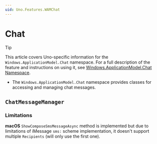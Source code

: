 ```yaml
---
uid: Uno.Features.WAMChat
---
```


# Chat

> [!TIP]
> This article covers Uno-specific information for the `Windows.ApplicationModel.Chat` namespace. For a full description of the feature and instructions on using it, see [Windows.ApplicationModel.Chat Namespace](https://learn.microsoft.com/uwp/api/windows.applicationmodel.chat).

* The `Windows.ApplicationModel.Chat` namespace provides classes for accessing and managing chat messages.

## `ChatMessageManager`

### Limitations

**macOS**
`ShowComposeSmsMessageAsync` method is implemented but due to limitations of iMessage `sms:` scheme implementation, it doesn't support multiple `Recipients` (will only use the first one).
